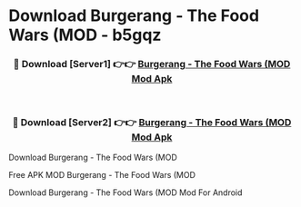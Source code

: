 # Download Burgerang - The Food Wars (MOD - b5gqz



<div align="center">
<h3>🔴 Download [Server1] 👉👉 <a href="https://momento.my/?title=Burgerang_-_The_Food_Wars_(MOD">Burgerang - The Food Wars (MOD Mod Apk</a></h3><br>

<h3>🔴 Download [Server2] 👉👉 <a href="https://momento.my/?title=Burgerang_-_The_Food_Wars_(MOD">Burgerang - The Food Wars (MOD Mod Apk</a></h3>
</div>



Download Burgerang - The Food Wars (MOD 

Free APK MOD Burgerang - The Food Wars (MOD 

Download Burgerang - The Food Wars (MOD Mod For Android
